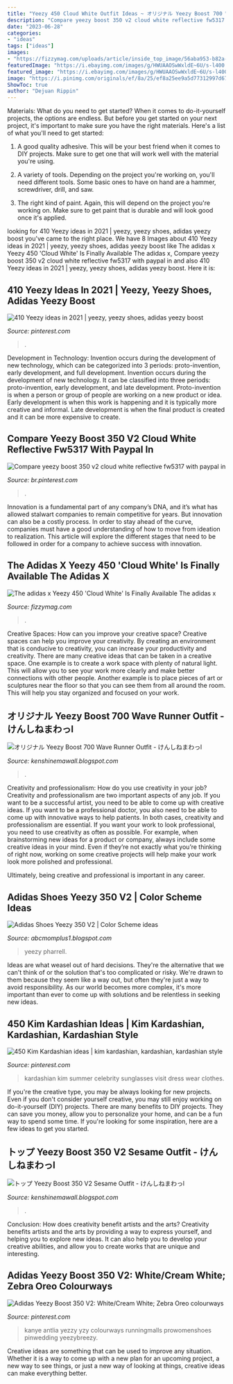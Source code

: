 ```yaml
---
title: "Yeezy 450 Cloud White Outfit Ideas ~ オリジナル Yeezy Boost 700 Wave Runner Outfit"
description: "Compare yeezy boost 350 v2 cloud white reflective fw5317 with paypal in"
date: "2023-06-28"
categories:
- "ideas"
tags: ["ideas"]
images:
- "https://fizzymag.com/uploads/article/inside_top_image/56aba953-b82a-4838-826d-d1678f981109/yeezy-adidas-cloud-white.jpg"
featuredImage: "https://i.ebayimg.com/images/g/HWUAAOSwWxldE~6U/s-l400.jpg"
featured_image: "https://i.ebayimg.com/images/g/HWUAAOSwWxldE~6U/s-l400.jpg"
image: "https://i.pinimg.com/originals/ef/8a/25/ef8a25ee9a5d77312997d67d8e184efe.png"
ShowToc: true
author: "Dejuan Rippin"
---
```



Materials: What do you need to get started?
When it comes to do-it-yourself projects, the options are endless. But before you get started on your next project, it's important to make sure you have the right materials. Here's a list of what you'll need to get started:
1. A good quality adhesive. This will be your best friend when it comes to DIY projects. Make sure to get one that will work well with the material you're using.

2. A variety of tools. Depending on the project you're working on, you'll need different tools. Some basic ones to have on hand are a hammer, screwdriver, drill, and saw.

3. The right kind of paint. Again, this will depend on the project you're working on. Make sure to get paint that is durable and will look good once it's applied.


	

		
looking for 410 Yeezy ideas in 2021 | yeezy, yeezy shoes, adidas yeezy boost you've came to the right place. We have 8 Images about 410 Yeezy ideas in 2021 | yeezy, yeezy shoes, adidas yeezy boost like The adidas x Yeezy 450 &#039;Cloud White&#039; Is Finally Available The adidas x, Compare yeezy boost 350 v2 cloud white reflective fw5317 with paypal in and also 410 Yeezy ideas in 2021 | yeezy, yeezy shoes, adidas yeezy boost. Here it is:
		
    
## 410 Yeezy Ideas In 2021 | Yeezy, Yeezy Shoes, Adidas Yeezy Boost

<img loading=lazy src="https://i.pinimg.com/236x/6c/3d/e8/6c3de89df3dc122efbfbf815781cc99d.jpg" onerror="this.onerror=null;this.src='https://tse1.mm.bing.net/th?id=OIP.IGNtQ_bEs43AV-FzAplSdgAAAA&amp;pid=15.1';" alt="410 Yeezy ideas in 2021 | yeezy, yeezy shoes, adidas yeezy boost">

_Source: pinterest.com_

>. 

	

Development in Technology: Invention occurs during the development of new technology, which can be categorized into 3 periods: proto-invention, early development, and full development.
Invention occurs during the development of new technology. It can be classified into three periods: proto-invention, early development, and late development. Proto-invention is when a person or group of people are working on a new product or idea. Early development is when this work is happening and it is typically more creative and informal. Late development is when the final product is created and it can be more expensive to create.

    
## Compare Yeezy Boost 350 V2 Cloud White Reflective Fw5317 With Paypal In

<img loading=lazy src="https://i.pinimg.com/originals/ef/8a/25/ef8a25ee9a5d77312997d67d8e184efe.png" onerror="this.onerror=null;this.src='https://tse3.mm.bing.net/th?id=OIP.hyv6CRDBJYlHIj4xcGQ-2wHaHV&amp;pid=15.1';" alt="Compare yeezy boost 350 v2 cloud white reflective fw5317 with paypal in">

_Source: br.pinterest.com_

>. 

	

Innovation is a fundamental part of any company’s DNA, and it’s what has allowed stalwart companies to remain competitive for years. But innovation can also be a costly process. In order to stay ahead of the curve, companies must have a good understanding of how to move from ideation to realization. This article will explore the different stages that need to be followed in order for a company to achieve success with innovation.

    
## The Adidas X Yeezy 450 &#039;Cloud White&#039; Is Finally Available The Adidas X

<img loading=lazy src="https://fizzymag.com/uploads/article/inside_top_image/56aba953-b82a-4838-826d-d1678f981109/yeezy-adidas-cloud-white.jpg" onerror="this.onerror=null;this.src='https://tse2.mm.bing.net/th?id=OIP.1ZpHe9O78i_QMwdCCUWVeQHaD6&amp;pid=15.1';" alt="The adidas x Yeezy 450 &#039;Cloud White&#039; Is Finally Available The adidas x">

_Source: fizzymag.com_

>. 

	

Creative Spaces: How can you improve your creative space?
Creative spaces can help you improve your creativity. By creating an environment that is conducive to creativity, you can increase your productivity and creativity. There are many creative ideas that can be taken in a creative space. One example is to create a work space with plenty of natural light. This will allow you to see your work more clearly and make better connections with other people. Another example is to place pieces of art or sculptures near the floor so that you can see them from all around the room. This will help you stay organized and focused on your work.

    
## オリジナル Yeezy Boost 700 Wave Runner Outfit - けんしねまわっl

<img loading=lazy src="https://i.pinimg.com/originals/bf/12/f2/bf12f2ee16ed225f0f42de80c8069bb8.jpg" onerror="this.onerror=null;this.src='https://tse3.mm.bing.net/th?id=OIP._nsEwUsnTqnEGDTUl9JQdgHaIv&amp;pid=15.1';" alt="オリジナル Yeezy Boost 700 Wave Runner Outfit - けんしねまわっl">

_Source: kenshinemawall.blogspot.com_

>. 

	

Creativity and professionalism: How do you use creativity in your job?
Creativity and professionalism are two important aspects of any job. If you want to be a successful artist, you need to be able to come up with creative ideas. If you want to be a professional doctor, you also need to be able to come up with innovative ways to help patients. In both cases, creativity and professionalism are essential.
If you want your work to look professional, you need to use creativity as often as possible. For example, when brainstorming new ideas for a product or company, always include some creative ideas in your mind. Even if they’re not exactly what you’re thinking of right now, working on some creative projects will help make your work look more polished and professional.

Ultimately, being creative and professional is important in any career.

    
## Adidas Shoes Yeezy 350 V2 | Color Scheme Ideas

<img loading=lazy src="https://i.ebayimg.com/images/g/HWUAAOSwWxldE~6U/s-l400.jpg" onerror="this.onerror=null;this.src='https://tse4.mm.bing.net/th?id=OIP.qsF9ENdFwztJXkYHQ6868QAAAA&amp;pid=15.1';" alt="Adidas Shoes Yeezy 350 V2 | Color Scheme ideas">

_Source: abcmomplus1.blogspot.com_

>yeezy pharrell. 

	

Ideas are what weasel out of hard decisions. They're the alternative that we can't think of or the solution that's too complicated or risky. We're drawn to them because they seem like a way out, but often they're just a way to avoid responsibility. As our world becomes more complex, it's more important than ever to come up with solutions and be relentless in seeking new ideas.

    
## 450 Kim Kardashian Ideas | Kim Kardashian, Kardashian, Kardashian Style

<img loading=lazy src="https://i.pinimg.com/236x/db/89/68/db8968315494661747fcc2a3e64a03d8--kim-kardashian-sunglasses-celebrity-summer-style.jpg" onerror="this.onerror=null;this.src='https://tse1.mm.bing.net/th?id=OIP.wIQmkjx7IbrjkRSPiTap9ACNG4&amp;pid=15.1';" alt="450 Kim Kardashian ideas | kim kardashian, kardashian, kardashian style">

_Source: pinterest.com_

>kardashian kim summer celebrity sunglasses visit dress wear clothes. 

	

If you're the creative type, you may be always looking for new projects. Even if you don't consider yourself creative, you may still enjoy working on do-it-yourself (DIY) projects. There are many benefits to DIY projects. They can save you money, allow you to personalize your home, and can be a fun way to spend some time. If you're looking for some inspiration, here are a few ideas to get you started.

    
## トップ Yeezy Boost 350 V2 Sesame Outfit - けんしねまわっl

<img loading=lazy src="https://cms-cdn.thesolesupplier.co.uk/2018/11/8.jpg" onerror="this.onerror=null;this.src='https://tse2.mm.bing.net/th?id=OIP.ujvuBlp_g4CsxuljotzALwHaHa&amp;pid=15.1';" alt="トップ Yeezy Boost 350 V2 Sesame Outfit - けんしねまわっl">

_Source: kenshinemawall.blogspot.com_

>. 

	

Conclusion: How does creativity benefit artists and the arts?
Creativity benefits artists and the arts by providing a way to express yourself, and helping you to explore new ideas. It can also help you to develop your creative abilities, and allow you to create works that are unique and interesting.

    
## Adidas Yeezy Boost 350 V2: White/Cream White; Zebra Oreo Colourways

<img loading=lazy src="https://i.pinimg.com/originals/40/63/fc/4063fc805190fa1342c64d8ce0b7ad9d.jpg" onerror="this.onerror=null;this.src='https://tse2.mm.bing.net/th?id=OIP.8s5e_Wm23DUhoAnD2lW84QHaHG&amp;pid=15.1';" alt="Adidas Yeezy Boost 350 V2: White/Cream White; Zebra Oreo colourways">

_Source: pinterest.com_

>kanye antlia yezzy yzy colourways runningmalls prowomenshoes pinwedding yeezybreezy. 

	

Creative ideas are something that can be used to improve any situation. Whether it is a way to come up with a new plan for an upcoming project, a new way to see things, or just a new way of looking at things, creative ideas can make everything better.

